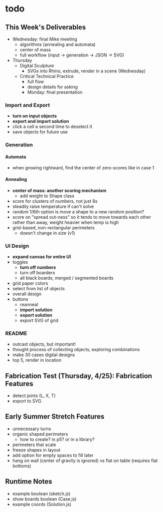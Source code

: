 # todo

## This Week's Deliverables

- Wednesday: final Mike meeting
  - algorithms (annealing and automata)
  - center of mass
  - full workflow (input -> generation -> JSON -> SVG)
- Thursday
  - Digital Sculpture
    - SVGs into Rhino, extrude, render in a scene (Wednesday)
  - Critical Technical Practice
    - full flow
    - design details for asking
    - Monday: final presentation

### Import and Export

- **turn on input objects**
- **export and import solution**
- click a cell a second time to deselect it
- save objects for future use

### Generation

#### Automata

- when growing rightward, find the center of zero-scores like in case 1

#### Annealing

- **center of mass: another scoring mechanism**
  - add weight to Shape class
- score for clusters of numbers, not just 8s
- steadily raise temperature if can't solve
- random 1/6th option is move a shape to a new random position?
- score on "spread out-ness" so it tends to move towards each other rather than away, weight heavier when temp is high
- grid-based, non-rectangular perimeters
  - doesn't change in size (v1)

### UI Design

- **expand canvas for entire UI**
- toggles
  - **turn off numbers**
  - turn off boarders
  - all black boards, merged / segmented boards
- grid paper colors
- select from list of objects
- overall design
- buttons
  - reanneal
  - **import solution**
  - **export solution**
  - export SVG of grid

### README

- outcast objects, but important!
- thought process of collecting objects, exploring combinations
- make 30 cases digital designs
- top 5, render in location

## Fabrication Test (Thursday, 4/25): Fabrication Features

- detect joints (L, X, T)
- export to SVG

## Early Summer Stretch Features

- unnecessary turns
- organic shaped perimeters
  - how to create? in p5? or in a library?
- perimeters that scale
- freeze shapes in layout
- add option for empty spaces to fill later
- hang on wall (center of gravity is ignored) vs flat on table (requires flat bottoms)

## Runtime Notes

- example boolean (sketch.js)
- show boards boolean (Case.js)
- example coords (Solution.js)